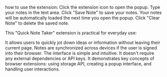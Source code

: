 how to use the extension:
Click the extension icon to open the popup.
Type your notes in the text area.
Click "Save Note" to save your notes.
Your notes will be automatically loaded the next time you open the popup.
Click "Clear Note" to delete the saved note.

This "Quick Note Taker" extension is practical for everyday use:

It allows users to quickly jot down ideas or information without leaving their current page.
Notes are synchronized across devices if the user is signed into their browser.
The interface is simple and intuitive.
It doesn't require any external dependencies or API keys.
It demonstrates key concepts of browser extensions: using storage API, creating a popup interface, and handling user interactions.
